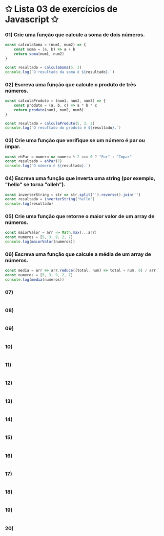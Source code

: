 # ✩ Lista 03 de exercícios de Javascript ✩
### 01) Crie uma função que calcule a soma de dois números.
````javascript
const calculaSoma = (num1, num2) => {
    const soma = (a, b) => a + b
    return soma(num1, num2)
}

const resultado = calculaSoma(5, 3)
console.log(`O resultado da soma é ${resultado}.`)
````

### 02) Escreva uma função que calcule o produto de três números.
````javascript
const calculaProduto = (num1, num2, num3) => {
    const produto = (a, b, c) => a * b * c
    return produto(num1, num2, num3)
}

const resultado = calculaProduto(5, 3, 2)
console.log(`O resultado do produto é ${resultado}.`)
````

### 03) Crie uma função que verifique se um número é par ou ímpar.
````javascript
const ehPar = numero => numero % 2 === 0 ? "Par" : "Ímpar"
const resultado = ehPar(7)
console.log(`O número é ${resultado}.`)

````

### 04) Escreva uma função que inverta uma string (por exemplo, "hello" se torna "olleh").
````javascript
const inverterString = str => str.split('').reverse().join('')
const resultado = inverterString("hello")
console.log(resultado)
````

### 05) Crie uma função que retorne o maior valor de um array de números.
````javascript
const maiorValor = arr => Math.max(...arr)
const numeros = [5, 3, 9, 2, 7]
console.log(maiorValor(numeros))
````

### 06) Escreva uma função que calcule a média de um array de números.
````javascript
const media = arr => arr.reduce((total, num) => total + num, 0) / arr.length
const numeros = [5, 3, 9, 2, 7]
console.log(media(numeros)) 
````

### 07)
````javascript

````

### 08)
````javascript

````

### 09)
````javascript

````

### 10)
````javascript

````

### 11)
````javascript

````

### 12)
````javascript

````

### 13)
````javascript

````

### 14)
````javascript

````

### 15)
````javascript

````

### 16)
````javascript

````

### 17)
````javascript

````

### 18)
````javascript

````

### 19)
````javascript

````

### 20)
````javascript

````
